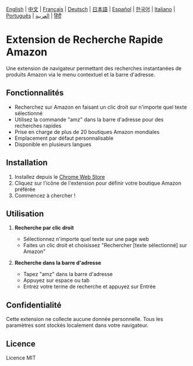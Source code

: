 [English](../README.md) | [中文](README_zh.md) | [Français](README_fr.md) | [Deutsch](README_de.md) | [日本語](README_ja.md) | [Español](README_es.md) | [한국어](README_ko.md) | [Italiano](README_it.md) | [Português](README_pt.md) | [العربية](README_ar.md) | [हिंदी](README_hi.md)

# Extension de Recherche Rapide Amazon

Une extension de navigateur permettant des recherches instantanées de produits Amazon via le menu contextuel et la barre d'adresse.

## Fonctionnalités

- Recherchez sur Amazon en faisant un clic droit sur n'importe quel texte sélectionné
- Utilisez la commande "amz" dans la barre d'adresse pour des recherches rapides
- Prise en charge de plus de 20 boutiques Amazon mondiales
- Emplacement par défaut personnalisable
- Disponible en plusieurs langues

## Installation

1. Installez depuis le [Chrome Web Store](https://chromewebstore.google.com/detail/amazon-quick-search-right/cjfihmfkemfbaeiihbeefmapfahgjodi)
2. Cliquez sur l'icône de l'extension pour définir votre boutique Amazon préférée
3. Commencez à chercher !

## Utilisation

1. **Recherche par clic droit**
   - Sélectionnez n'importe quel texte sur une page web
   - Faites un clic droit et choisissez "Rechercher [texte sélectionné] sur Amazon"

2. **Recherche dans la barre d'adresse**
   - Tapez "amz" dans la barre d'adresse
   - Appuyez sur espace ou tab
   - Entrez votre terme de recherche et appuyez sur Entrée

## Confidentialité

Cette extension ne collecte aucune donnée personnelle. Tous les paramètres sont stockés localement dans votre navigateur.

## Licence

Licence MIT 